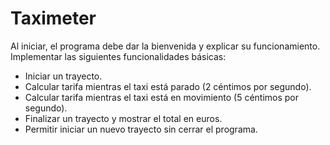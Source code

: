 # Taximeter
Al iniciar, el programa debe dar la bienvenida y explicar su funcionamiento.
Implementar las siguientes funcionalidades básicas:
- Iniciar un trayecto.
- Calcular tarifa mientras el taxi está parado (2 céntimos por segundo).
- Calcular tarifa mientras el taxi está en movimiento (5 céntimos por segundo).
- Finalizar un trayecto y mostrar el total en euros.
- Permitir iniciar un nuevo trayecto sin cerrar el programa.
